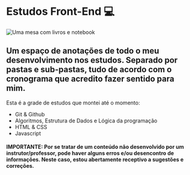 # Estudos Front-End 💻

![Uma mesa com livros e notebook](https://github.com/thiiagolopes/estudos-frontend/assets/120226554/a8c33970-4672-4a7c-b61c-2f5ac782cf13)

<h2>Um espaço de anotações de todo o meu desenvolvimento nos estudos. Separado por pastas e sub-pastas, tudo de acordo com o cronograma que acredito fazer sentido para mim.</h2>

Esta é a grade de estudos que montei até o momento:

<ul>
  <li>Git & Github</li>
  <li>Algoritmos, Estrutura de Dados e Lógica da programação</li>
  <li>HTML & CSS</li>
  <li>Javascript</li>
</ul>


<h4><strong>IMPORTANTE: Por se tratar de um conteúdo não desenvolvido por um instrutor/professor, pode haver alguns erros e/ou desencontro de informações. Neste caso, estou abertamente receptivo a sugestões e correções.</strong></h4>
